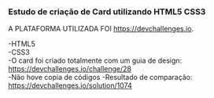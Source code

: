 ### Estudo de criação de Card utilizando HTML5 CSS3

A PLATAFORMA UTILIZADA FOI https://devchallenges.io.

-HTML5
<br>
-CSS3
<br>
-O card foi criado totalmente com um guia de design: https://devchallenges.io/challenge/28 
<br>
-Não hove copia de códigos
-Resultado de comparação: https://devchallenges.io/solution/1074
